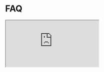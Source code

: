 # FAQ

<iframe src="https://docs.google.com/document/d/e/2PACX-1vTnrzYQPBJxilvpoUfPmL1u3eipqwaxWfnprJlGauPMTz7pxZPc3PMlWORTBHSdwgJslucKgIsWvO2A/pub?embedded=true"></iframe>
